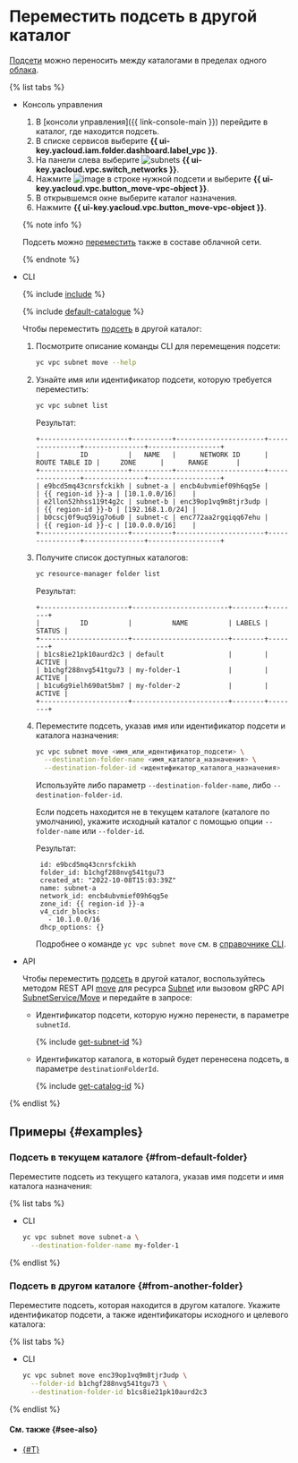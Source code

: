 # Переместить подсеть в другой каталог

[Подсети](../concepts/network.md) можно переносить между каталогами в пределах одного [облака](../../resource-manager/concepts/resources-hierarchy.md).

{% list tabs %}

- Консоль управления

  1. В [консоли управления]({{ link-console-main }}) перейдите в каталог, где находится подсеть.
  1. В списке сервисов выберите **{{ ui-key.yacloud.iam.folder.dashboard.label_vpc }}**.
  1. На панели слева выберите ![subnets](../../_assets/vpc/subnets.svg) **{{ ui-key.yacloud.vpc.switch_networks }}**.
  1. Нажмите ![image](../../_assets/options.svg) в строке нужной подсети и выберите **{{ ui-key.yacloud.vpc.button_move-vpc-object }}**.
  1. В открывшемся окне выберите каталог назначения.
  1. Нажмите **{{ ui-key.yacloud.vpc.button_move-vpc-object }}**.

  {% note info %}

  Подсеть можно [переместить](network-move.md) также в составе облачной сети.

  {% endnote %}

- CLI

  {% include [include](../../_includes/cli-install.md) %}

  {% include [default-catalogue](../../_includes/default-catalogue.md) %}

  Чтобы переместить [подсеть](../concepts/network.md) в другой каталог:

  1. Посмотрите описание команды CLI для перемещения подсети:

      ```bash
      yc vpc subnet move --help
      ```

  1. Узнайте имя или идентификатор подсети, которую требуется переместить:

      ```bash
      yc vpc subnet list
      ```
      Результат:
      ```text
      +----------------------+----------+----------------------+----------------+---------------+------------------+
      |          ID          |   NAME   |      NETWORK ID      | ROUTE TABLE ID |     ZONE      |      RANGE       |
      +----------------------+----------+----------------------+----------------+---------------+------------------+
      | e9bcd5mq43cnrsfckikh | subnet-a | encb4ubvmief09h6qg5e |                | {{ region-id }}-a | [10.1.0.0/16]    |
      | e2llon52hhss119t4g2c | subnet-b | enc39op1vq9m8tjr3udp |                | {{ region-id }}-b | [192.168.1.0/24] |
      | b0cscj0f9uq59ig7o6u0 | subnet-c | enc772aa2rgqiqq67ehu |                | {{ region-id }}-c | [10.0.0.0/16]    |
      +----------------------+----------+----------------------+----------------+---------------+------------------+
      ```

  1. Получите список доступных каталогов:

      ```bash
      yc resource-manager folder list
      ```

      Результат:
      ```text
      +----------------------+------------------------+--------+--------+
      |          ID          |          NAME          | LABELS | STATUS |
      +----------------------+------------------------+--------+--------+
      | b1cs8ie21pk10aurd2c3 | default                |        | ACTIVE |
      | b1chgf288nvg541tgu73 | my-folder-1            |        | ACTIVE |
      | b1cu6g9ielh690at5bm7 | my-folder-2            |        | ACTIVE |
      +----------------------+------------------------+--------+--------+
      ```

  1. Переместите подсеть, указав имя или идентификатор подсети и каталога назначения:

     ```bash
     yc vpc subnet move <имя_или_идентификатор_подсети> \
       --destination-folder-name <имя_каталога_назначения> \
       --destination-folder-id <идентификатор_каталога_назначения>
     ```
     Используйте либо параметр `--destination-folder-name`, либо `--destination-folder-id`.

     Если подсеть находится не в текущем каталоге (каталоге по умолчанию), укажите исходный каталог с помощью опции `--folder-name` или `--folder-id`.

     Результат:
     ```text
      id: e9bcd5mq43cnrsfckikh
      folder_id: b1chgf288nvg541tgu73
      created_at: "2022-10-08T15:03:39Z"
      name: subnet-a
      network_id: encb4ubvmief09h6qg5e
      zone_id: {{ region-id }}-a
      v4_cidr_blocks:
        - 10.1.0.0/16
      dhcp_options: {}
     ```
     Подробнее о команде `yc vpc subnet move` см. в [справочнике CLI](../../cli/cli-ref/managed-services/vpc/subnet/move.md).

- API

  Чтобы переместить [подсеть](../concepts/network.md#subnet) в другой каталог, воспользуйтесь методом REST API [move](../api-ref/Subnet/move.md) для ресурса [Subnet](../api-ref/Subnet/index.md) или вызовом gRPC API [SubnetService/Move](../api-ref/grpc/subnet_service.md#Move) и передайте в запросе:

  * Идентификатор подсети, которую нужно перенести, в параметре `subnetId`.

    {% include [get-subnet-id](../../_includes/vpc/get-subnet-id.md) %}

  * Идентификатор каталога, в который будет перенесена подсеть, в параметре `destinationFolderId`.

    {% include [get-catalog-id](../../_includes/get-catalog-id.md) %}

{% endlist %}

## Примеры {#examples}

### Подсеть в текущем каталоге {#from-default-folder}

Переместите подсеть из текущего каталога, указав имя подсети и имя каталога назначения:

{% list tabs %}

- CLI

  ```bash
  yc vpc subnet move subnet-a \
    --destination-folder-name my-folder-1
  ```

{% endlist %}

### Подсеть в другом каталоге {#from-another-folder}

Переместите подсеть, которая находится в другом каталоге. Укажите идентификатор подсети, а также идентификаторы исходного и целевого каталога:

{% list tabs %}

- CLI

  ```bash
  yc vpc subnet move enc39op1vq9m8tjr3udp \
    --folder-id b1chgf288nvg541tgu73 \
    --destination-folder-id b1cs8ie21pk10aurd2c3
  ```

{% endlist %}

#### См. также {#see-also}

* [{#T}](network-move.md)

